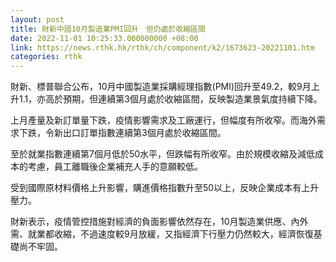 ```yaml
---
layout: post
title: 財新中國10月製造業PMI回升　但仍處於收縮區間
date: 2022-11-01 10:25:33.000000000 +08:00
link: https://news.rthk.hk/rthk/ch/component/k2/1673623-20221101.htm
categories: rthk
---
```


財新、標普聯合公布，10月中國製造業採購經理指數(PMI)回升至49.2，較9月上升1.1，亦高於預期，但連續第3個月處於收縮區間，反映製造業景氣度持續下降。

上月產量及新訂單量下跌，疫情影響需求及工廠運行，但幅度有所收窄。而海外需求下跌，令新出口訂單指數連續第3個月處於收縮區間。

至於就業指數連續第7個月低於50水平，但跌幅有所收窄。由於規模收縮及減低成本的考慮，員工離職後企業補充人手的意願較低。

受到國際原材料價格上升影響，購進價格指數升至50以上，反映企業成本有上升壓力。

財新表示，疫情管控措施對經濟的負面影響依然存在，10月製造業供應、內外需、就業都收縮，不過速度較9月放緩，又指經濟下行壓力仍然較大，經濟恢復基礎尚不牢固。
